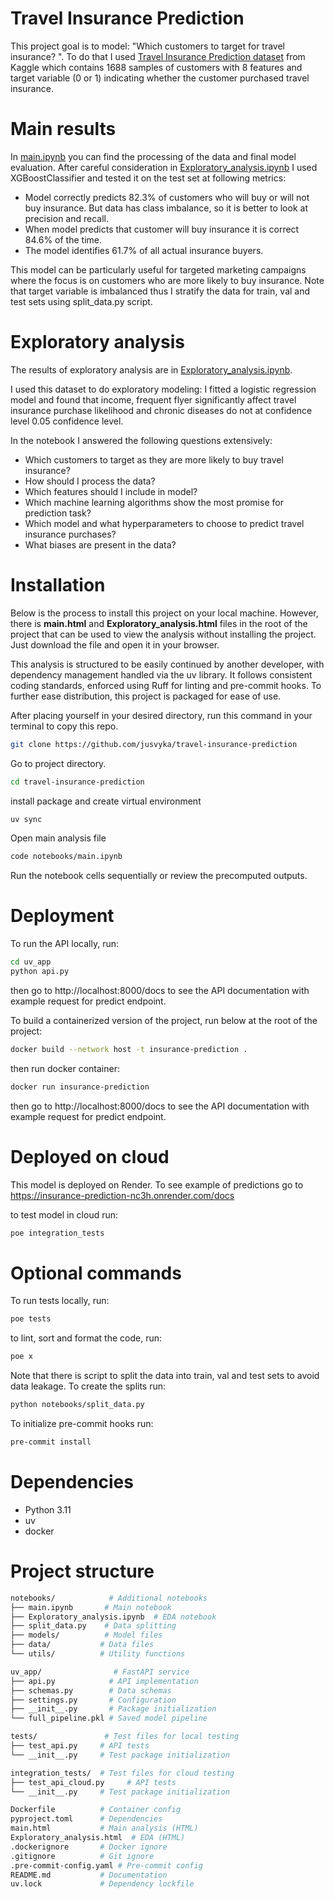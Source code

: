 # Travel Insurance Prediction

This project goal is to model: "Which customers to target for travel insurance? ". To do that I used [Travel Insurance Prediction dataset](https://www.kaggle.com/datasets/teerthsharma/travel-insurance-prediction-data-set) from Kaggle which contains 1688 samples of customers with 8 features and target variable (0 or 1) indicating whether the customer purchased travel insurance.

# Main results

In [main.ipynb](./src/main.ipynb) you can find the processing of the data and final model evaluation. After careful consideration in [Exploratory_analysis.ipynb](./src/Exploratory_analysis.ipynb) I used XGBoostClassifier and tested it on the test set at following metrics:
- Model correctly predicts 82.3% of customers who will buy or will not buy insurance. But data has class imbalance, so it is better to look at precision and recall.
- When model predicts that customer will buy insurance it is correct 84.6% of the time.
- The model identifies 61.7% of all actual insurance buyers.

This model can be particularly useful for targeted marketing campaigns where the focus is on customers who are more likely to buy insurance. Note that target variable is imbalanced thus I stratify the data for train, val and test sets using split_data.py script.

# Exploratory analysis
The results of exploratory analysis are in [Exploratory_analysis.ipynb](./src/Exploratory_analysis.ipynb).

I used this dataset to do exploratory modeling: I fitted a logistic regression model and found that income, frequent flyer significantly affect travel insurance purchase likelihood and chronic diseases do not at confidence level 0.05 confidence level.

In the notebook I answered the following questions extensively:
- Which customers to target as they are more likely to buy travel insurance?
- How should I process the data?
- Which features should I include in model?
- Which machine learning algorithms show the most promise for prediction task?
- Which model and what hyperparameters to choose to predict travel insurance purchases?
- What biases are present in the data?

# Installation
Below is the process to install this project on your local machine. However, there is **main.html** and **Exploratory_analysis.html** files in the root of the project that can be used to view the analysis without installing the project. Just download the file and open it in your browser.

This analysis is structured to be easily continued by another developer, with dependency management handled via the uv library. It follows consistent coding standards, enforced using Ruff for linting and pre-commit hooks. To further ease distribution, this project is packaged for ease of use.

After placing yourself in your desired directory, run this command in your terminal to copy this repo.
```bash
git clone https://github.com/jusvyka/travel-insurance-prediction
```
Go to project directory.
```bash
cd travel-insurance-prediction
```
install package and create virtual environment
```bash
uv sync
```
Open main analysis file
```bash
code notebooks/main.ipynb
```
Run the notebook cells sequentially or review the precomputed outputs.

# Deployment

To run the API locally, run:
```bash
cd uv_app
python api.py
```
then go to http://localhost:8000/docs to see the API documentation with example request for predict endpoint.

To build a containerized version of the project, run below at the root of the project:
```bash
docker build --network host -t insurance-prediction .
```

then run docker container:
```bash
docker run insurance-prediction
```
then go to http://localhost:8000/docs to see the API documentation with example request for predict endpoint.


# Deployed on cloud

This model is deployed on Render. To see example of predictions go to https://insurance-prediction-nc3h.onrender.com/docs

to test model in cloud run:
```bash
poe integration_tests
```

# Optional commands

To run tests locally, run:
```bash
poe tests
```

to lint, sort and format the code, run:
```bash
poe x
```

Note that there is script to split the data into train, val and test sets to avoid data leakage. To create the splits run:
```bash
python notebooks/split_data.py
```

To initialize pre-commit hooks run:
```bash
pre-commit install
```

# Dependencies

- Python 3.11
- uv
- docker

# Project structure

```bash
notebooks/            # Additional notebooks
├── main.ipynb       # Main notebook
├── Exploratory_analysis.ipynb  # EDA notebook
├── split_data.py    # Data splitting
├── models/          # Model files
├── data/           # Data files
└── utils/          # Utility functions

uv_app/                # FastAPI service
├── api.py            # API implementation
├── schemas.py        # Data schemas
├── settings.py       # Configuration
├── __init__.py       # Package initialization
└── full_pipeline.pkl # Saved model pipeline

tests/               # Test files for local testing
├── test_api.py     # API tests
└── __init__.py     # Test package initialization

integration_tests/  # Test files for cloud testing
├── test_api_cloud.py     # API tests
└── __init__.py     # Test package initialization

Dockerfile          # Container config
pyproject.toml      # Dependencies
main.html           # Main analysis (HTML)
Exploratory_analysis.html  # EDA (HTML)
.dockerignore       # Docker ignore
.gitignore          # Git ignore
.pre-commit-config.yaml # Pre-commit config
README.md           # Documentation
uv.lock             # Dependency lockfile
```
